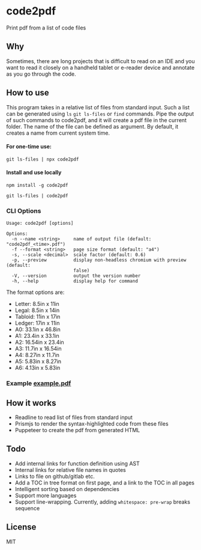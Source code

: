 # code2pdf

Print pdf from a list of code files

## Why

Sometimes, there are long projects that is difficult to read on an IDE and you want to
read it closely on a handheld tablet or e-reader device and annotate as you go through the
code.

## How to use

This program takes in a relative list of files from standard input. Such a list
can be generated using `ls` `git ls-files` or `find` commands. Pipe the output
of such commands to code2pdf, and it will create a pdf file in the current
folder. The name of the file can be defined as argument. By default, it creates
a name from current system time.

#### For one-time use:

```shell
git ls-files | npx code2pdf
```

#### Install and use locally

```shell
npm install -g code2pdf
```

```shell
git ls-files | code2pdf
```

### CLI Options

```
Usage: code2pdf [options]

Options:
  -n --name <string>     name of output file (default: "code2pdf_<time>.pdf")
  -f --format <string>   page size format (default: "a4")
  -s, --scale <decimal>  scale factor (default: 0.6)
  -p, --preview          display non-headless chromium with preview (default:
                         false)
  -V, --version          output the version number
  -h, --help             display help for command
```

The format options are:

- Letter: 8.5in x 11in
- Legal: 8.5in x 14in
- Tabloid: 11in x 17in
- Ledger: 17in x 11in
- A0: 33.1in x 46.8in
- A1: 23.4in x 33.1in
- A2: 16.54in x 23.4in
- A3: 11.7in x 16.54in
- A4: 8.27in x 11.7in
- A5: 5.83in x 8.27in
- A6: 4.13in x 5.83in

### Example [example.pdf](https://github.com/vibhavsinha/code2pdf/blob/main/example.pdf)

## How it works

- Readline to read list of files from standard input
- Prismjs to render the syntax-highlighted code from these files
- Puppeteer to create the pdf from generated HTML

## Todo

- Add internal links for function definition using AST
- Internal links for relative file names in quotes
- Links to file on github/gitlab etc.
- Add a TOC in tree format on first page, and a link to the TOC in all pages
- Intelligent sorting based on dependencies
- Support more languages
- Support line-wrapping. Currently, adding `whitespace: pre-wrap` breaks sequence

## License

MIT
